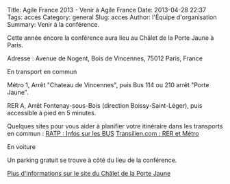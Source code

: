Title: Agile France 2013 - Venir à Agile France
Date: 2013-04-28 22:37
Tags: acces
Category: general
Slug: acces
Author: l'Équipe d'organisation
Summary: Venir à la conférence.


Cette année encore la conférence aura lieu au Châlet de la Porte Jaune à Paris.

<span class="soon-med">Adresse : Avenue de Nogent, Bois de Vincennes, 75012 Paris, France</span>

<span class="soon-med color">En transport en commun</span>

Métro 1, Arrêt "Chateau de Vincennes", puis Bus 114 ou 210 arrêt "Porte Jaune".

RER A, Arrêt Fontenay-sous-Bois (direction Boissy-Saint-Léger), puis accessible à pied en 5 minutes.

Quelques sites pour vous aider à planifier votre itinéraire dans les transports en commun :
[RATP : Infos sur les BUS][1]
[Transilien.com : RER et Métro][2]

<span class="soon-med color">En voiture</span>

Un parking gratuit se trouve à côté du lieu de la conférence.

<span class="soon-med">[Plus d'informations sur le site du Châlet de la Porte Jaune][3]</span>

[1]: http://www.ratp.fr
[2]: http://www.transilien.com
[3]: http://www.chaletportejaune.com/fr/index.php#situation-et-plan-d-acces.php
